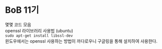 # BoB 11기
몇몇 코드 모음   
openssl 라이브러리 사용법 (ubuntu)   
`sudo apt-get install libssl-dev`   
윈도우에서는 openssl 사용하는 방법이 까다로우니 구글링을 통해 설치하여 사용한다.   
